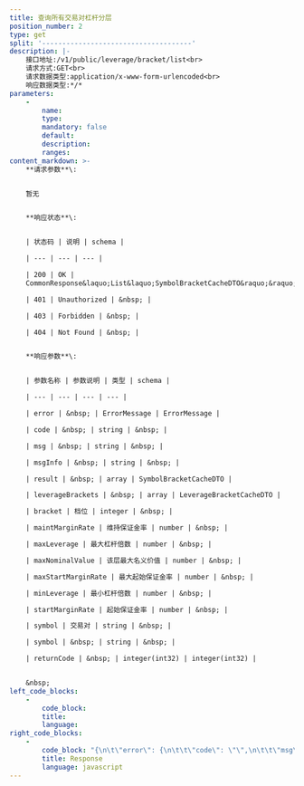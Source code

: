 ```yaml
---
title: 查询所有交易对杠杆分层
position_number: 2
type: get
split: '-------------------------------------'
description: |-
    接口地址:/v1/public/leverage/bracket/list<br>
    请求方式:GET<br>
    请求数据类型:application/x-www-form-urlencoded<br>
    响应数据类型:*/*
parameters:
    -
        name:
        type:
        mandatory: false
        default:
        description:
        ranges:
content_markdown: >-
    **请求参数**\:


    暂无


    **响应状态**\:


    | 状态码 | 说明 | schema |

    | --- | --- | --- |

    | 200 | OK |
    CommonResponse&laquo;List&laquo;SymbolBracketCacheDTO&raquo;&raquo; |

    | 401 | Unauthorized | &nbsp; |

    | 403 | Forbidden | &nbsp; |

    | 404 | Not Found | &nbsp; |


    **响应参数**\:


    | 参数名称 | 参数说明 | 类型 | schema |

    | --- | --- | --- | --- |

    | error | &nbsp; | ErrorMessage | ErrorMessage |

    | code | &nbsp; | string | &nbsp; |

    | msg | &nbsp; | string | &nbsp; |

    | msgInfo | &nbsp; | string | &nbsp; |

    | result | &nbsp; | array | SymbolBracketCacheDTO |

    | leverageBrackets | &nbsp; | array | LeverageBracketCacheDTO |

    | bracket | 档位 | integer | &nbsp; |

    | maintMarginRate | 维持保证金率 | number | &nbsp; |

    | maxLeverage | 最大杠杆倍数 | number | &nbsp; |

    | maxNominalValue | 该层最大名义价值 | number | &nbsp; |

    | maxStartMarginRate | 最大起始保证金率 | number | &nbsp; |

    | minLeverage | 最小杠杆倍数 | number | &nbsp; |

    | startMarginRate | 起始保证金率 | number | &nbsp; |

    | symbol | 交易对 | string | &nbsp; |

    | symbol | &nbsp; | string | &nbsp; |

    | returnCode | &nbsp; | integer(int32) | integer(int32) |


    &nbsp;
left_code_blocks:
    -
        code_block:
        title:
        language:
right_code_blocks:
    -
        code_block: "{\n\t\"error\": {\n\t\t\"code\": \"\",\n\t\t\"msg\": \"\"\n\t},\n\t\"msgInfo\": \"\",\n\t\"result\": [\n\t\t{\n\t\t\t\"leverageBrackets\": [\n\t\t\t\t{\n\t\t\t\t\t\"bracket\": 0,\n\t\t\t\t\t\"maintMarginRate\": 0,\n\t\t\t\t\t\"maxLeverage\": 0,\n\t\t\t\t\t\"maxNominalValue\": 0,\n\t\t\t\t\t\"maxStartMarginRate\": 0,\n\t\t\t\t\t\"minLeverage\": 0,\n\t\t\t\t\t\"startMarginRate\": 0,\n\t\t\t\t\t\"symbol\": \"\"\n\t\t\t\t}\n\t\t\t],\n\t\t\t\"symbol\": \"\"\n\t\t}\n\t],\n\t\"returnCode\": 0\n}"
        title: Response
        language: javascript
---
```

